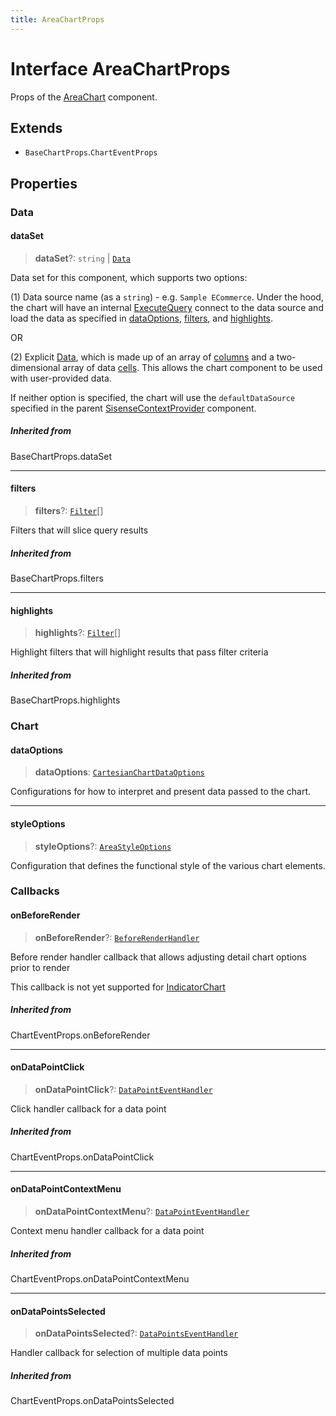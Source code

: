 ```yaml
---
title: AreaChartProps
---
```


# Interface AreaChartProps

Props of the [AreaChart](../functions/function.AreaChart.md) component.

## Extends

- `BaseChartProps`.`ChartEventProps`

## Properties

### Data

#### dataSet

> **dataSet**?: `string` \| [`Data`](../../sdk-data/interfaces/interface.Data.md)

Data set for this component, which supports two options:

(1) Data source name (as a `string`) - e.g. `Sample ECommerce`. Under the hood,
the chart will have an internal [ExecuteQuery](../functions/function.ExecuteQuery.md) connect to the data source
and load the data as specified in [dataOptions](interface.AreaChartProps.md#dataoptions), [filters](interface.AreaChartProps.md#filters), and [highlights](interface.AreaChartProps.md#highlights).

OR

(2) Explicit [Data](../../sdk-data/interfaces/interface.Data.md), which is made up of
an array of [columns](../../sdk-data/interfaces/interface.Column.md)
and a two-dimensional array of data [cells](../../sdk-data/interfaces/interface.Cell.md).
This allows the chart component to be used
with user-provided data.

If neither option is specified,
the chart will use the `defaultDataSource` specified in the parent [SisenseContextProvider](../functions/function.SisenseContextProvider.md) component.

##### Inherited from

BaseChartProps.dataSet

***

#### filters

> **filters**?: [`Filter`](../../sdk-data/interfaces/interface.Filter.md)[]

Filters that will slice query results

##### Inherited from

BaseChartProps.filters

***

#### highlights

> **highlights**?: [`Filter`](../../sdk-data/interfaces/interface.Filter.md)[]

Highlight filters that will highlight results that pass filter criteria

##### Inherited from

BaseChartProps.highlights

### Chart

#### dataOptions

> **dataOptions**: [`CartesianChartDataOptions`](interface.CartesianChartDataOptions.md)

Configurations for how to interpret and present data passed to the chart.

***

#### styleOptions

> **styleOptions**?: [`AreaStyleOptions`](interface.AreaStyleOptions.md)

Configuration that defines the functional style of the various chart elements.

### Callbacks

#### onBeforeRender

> **onBeforeRender**?: [`BeforeRenderHandler`](../type-aliases/type-alias.BeforeRenderHandler.md)

Before render handler callback that allows adjusting
detail chart options prior to render

This callback is not yet supported for [IndicatorChart](../functions/function.IndicatorChart.md)

##### Inherited from

ChartEventProps.onBeforeRender

***

#### onDataPointClick

> **onDataPointClick**?: [`DataPointEventHandler`](../type-aliases/type-alias.DataPointEventHandler.md)

Click handler callback for a data point

##### Inherited from

ChartEventProps.onDataPointClick

***

#### onDataPointContextMenu

> **onDataPointContextMenu**?: [`DataPointEventHandler`](../type-aliases/type-alias.DataPointEventHandler.md)

Context menu handler callback for a data point

##### Inherited from

ChartEventProps.onDataPointContextMenu

***

#### onDataPointsSelected

> **onDataPointsSelected**?: [`DataPointsEventHandler`](../type-aliases/type-alias.DataPointsEventHandler.md)

Handler callback for selection of multiple data points

##### Inherited from

ChartEventProps.onDataPointsSelected
